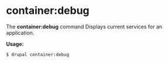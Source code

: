 # container:debug
The **container:debug** command Displays current services for an application.

**Usage:**
```
$ drupal container:debug 
```
